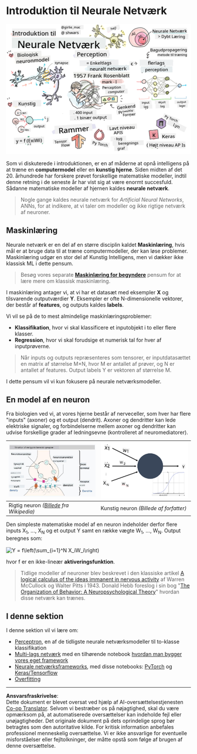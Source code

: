 <!--
CO_OP_TRANSLATOR_METADATA:
{
  "original_hash": "5abc5f7978919be90cd313f0c20e8228",
  "translation_date": "2025-09-07T14:33:21+00:00",
  "source_file": "lessons/3-NeuralNetworks/README.md",
  "language_code": "da"
}
-->
# Introduktion til Neurale Netværk

![Oversigt over Intro Neural Networks indhold i en doodle](../../../../translated_images/ai-neuralnetworks.1c687ae40bc86e834f497844866a26d3e0886650a67a4bbe29442e2f157d3b18.da.png)

Som vi diskuterede i introduktionen, er en af måderne at opnå intelligens på at træne en **computermodel** eller en **kunstig hjerne**. Siden midten af det 20. århundrede har forskere prøvet forskellige matematiske modeller, indtil denne retning i de seneste år har vist sig at være enormt succesfuld. Sådanne matematiske modeller af hjernen kaldes **neurale netværk**.

> Nogle gange kaldes neurale netværk for *Artificial Neural Networks*, ANNs, for at indikere, at vi taler om modeller og ikke rigtige netværk af neuroner.

## Maskinlæring

Neurale netværk er en del af en større disciplin kaldet **Maskinlæring**, hvis mål er at bruge data til at træne computermodeller, der kan løse problemer. Maskinlæring udgør en stor del af Kunstig Intelligens, men vi dækker ikke klassisk ML i dette pensum.

> Besøg vores separate **[Maskinlæring for begyndere](http://github.com/microsoft/ml-for-beginners)** pensum for at lære mere om klassisk maskinlæring.

I maskinlæring antager vi, at vi har et datasæt med eksempler **X** og tilsvarende outputværdier **Y**. Eksempler er ofte N-dimensionelle vektorer, der består af **features**, og outputs kaldes **labels**.

Vi vil se på de to mest almindelige maskinlæringsproblemer:

* **Klassifikation**, hvor vi skal klassificere et inputobjekt i to eller flere klasser.
* **Regression**, hvor vi skal forudsige et numerisk tal for hver af inputprøverne.

> Når inputs og outputs repræsenteres som tensorer, er inputdatasættet en matrix af størrelse M×N, hvor M er antallet af prøver, og N er antallet af features. Output labels Y er vektoren af størrelse M.

I dette pensum vil vi kun fokusere på neurale netværksmodeller.

## En model af en neuron

Fra biologien ved vi, at vores hjerne består af nerveceller, som hver har flere "inputs" (axoner) og et output (dendrit). Axoner og dendritter kan lede elektriske signaler, og forbindelserne mellem axoner og dendritter kan udvise forskellige grader af ledningsevne (kontrolleret af neuromediatorer).

![Model af en neuron](../../../../translated_images/synapse-wikipedia.ed20a9e4726ea1c6a3ce8fec51c0b9bec6181946dca0fe4e829bc12fa3bacf01.da.jpg) | ![Model af en neuron](../../../../translated_images/artneuron.1a5daa88d20ebe6f5824ddb89fba0bdaaf49f67e8230c1afbec42909df1fc17e.da.png)
----|----
Rigtig neuron *([Billede](https://en.wikipedia.org/wiki/Synapse#/media/File:SynapseSchematic_lines.svg) fra Wikipedia)* | Kunstig neuron *(Billede af forfatter)*

Den simpleste matematiske model af en neuron indeholder derfor flere inputs X<sub>1</sub>, ..., X<sub>N</sub> og et output Y samt en række vægte W<sub>1</sub>, ..., W<sub>N</sub>. Output beregnes som:

<img src="images/netout.png" alt="Y = f\left(\sum_{i=1}^N X_iW_i\right)" width="131" height="53" align="center"/>

hvor f er en ikke-lineær **aktiveringsfunktion**.

> Tidlige modeller af neuroner blev beskrevet i den klassiske artikel [A logical calculus of the ideas immanent in nervous activity](https://www.cs.cmu.edu/~./epxing/Class/10715/reading/McCulloch.and.Pitts.pdf) af Warren McCullock og Walter Pitts i 1943. Donald Hebb foreslog i sin bog "[The Organization of Behavior: A Neuropsychological Theory](https://books.google.com/books?id=VNetYrB8EBoC)" hvordan disse netværk kan trænes.

## I denne sektion

I denne sektion vil vi lære om:
* [Perceptron](03-Perceptron/README.md), en af de tidligste neurale netværksmodeller til to-klasse klassifikation
* [Multi-lags netværk](04-OwnFramework/README.md) med en tilhørende notebook [hvordan man bygger vores eget framework](04-OwnFramework/OwnFramework.ipynb)
* [Neurale netværksframeworks](05-Frameworks/README.md), med disse notebooks: [PyTorch](05-Frameworks/IntroPyTorch.ipynb) og [Keras/Tensorflow](05-Frameworks/IntroKerasTF.ipynb)
* [Overfitting](../../../../lessons/3-NeuralNetworks/05-Frameworks)

---

**Ansvarsfraskrivelse**:  
Dette dokument er blevet oversat ved hjælp af AI-oversættelsestjenesten [Co-op Translator](https://github.com/Azure/co-op-translator). Selvom vi bestræber os på nøjagtighed, skal du være opmærksom på, at automatiserede oversættelser kan indeholde fejl eller unøjagtigheder. Det originale dokument på dets oprindelige sprog bør betragtes som den autoritative kilde. For kritisk information anbefales professionel menneskelig oversættelse. Vi er ikke ansvarlige for eventuelle misforståelser eller fejltolkninger, der måtte opstå som følge af brugen af denne oversættelse.